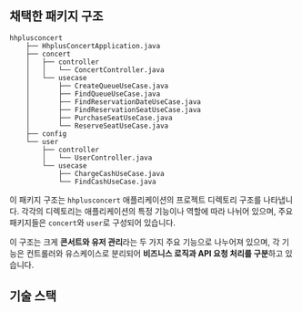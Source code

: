 ## 채택한 패키지 구조

```
hhplusconcert
    ├── HhplusConcertApplication.java
    ├── concert
    │   ├── controller
    │   │   └── ConcertController.java
    │   └── usecase
    │       ├── CreateQueueUseCase.java
    │       ├── FindQueueUseCase.java
    │       ├── FindReservationDateUseCase.java
    │       ├── FindReservationSeatUseCase.java
    │       ├── PurchaseSeatUseCase.java
    │       └── ReserveSeatUseCase.java
    ├── config
    └── user
        ├── controller
        │   └── UserController.java
        └── usecase
            ├── ChargeCashUseCase.java
            └── FindCashUseCase.java

```
이 패키지 구조는 `hhplusconcert` 애플리케이션의 프로젝트 디렉토리 구조를 나타냅니다. 각각의 디렉토리는 애플리케이션의 특정 기능이나 역할에 따라 나뉘어 있으며, 주요 패키지들은 `concert`와 `user`로 구성되어 있습니다. 

이 구조는 크게 **콘서트와 유저 관리**라는 두 가지 주요 기능으로 나누어져 있으며, 각 기능은 컨트롤러와 유스케이스로 분리되어 **비즈니스 로직과 API 요청 처리를 구분**하고 있습니다.

## 기술 스택

